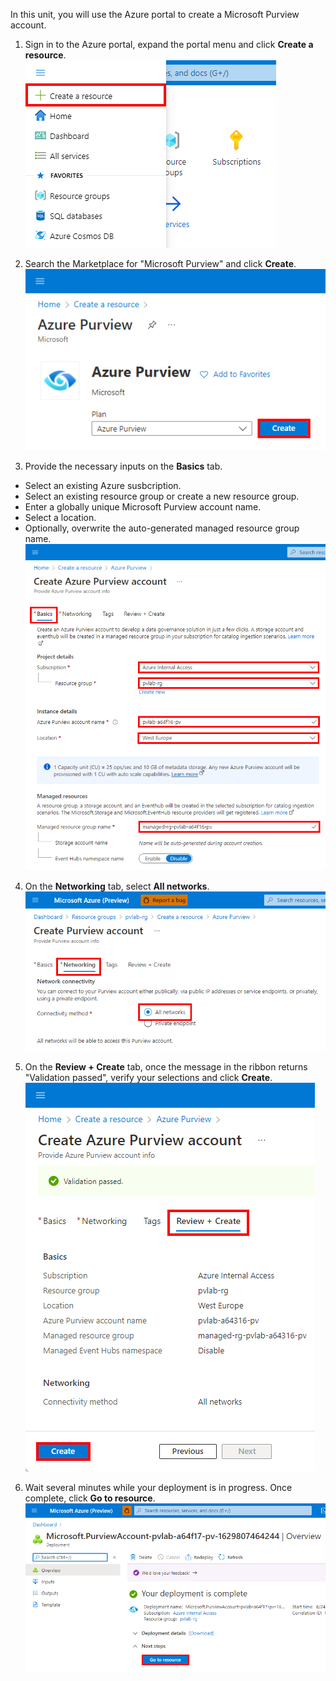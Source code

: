 In this unit, you will use the Azure portal to create a Microsoft Purview account.

1. Sign in to the Azure portal, expand the portal menu and click **Create a resource**.  
![Create a resource](../media/01.01-create-resource.png)

2. Search the Marketplace for "Microsoft Purview" and click **Create**.  
![Create Microsoft Purview account](../media/01.02-create-purview.png)

3. Provide the necessary inputs on the **Basics** tab.
* Select an existing Azure susbcription.
* Select an existing resource group or create a new resource group.
* Enter a globally unique Microsoft Purview account name.
* Select a location.
* Optionally, overwrite the auto-generated managed resource group name.  
![Microsoft Purview account creation - Basic tab](../media/01.03-create-basic.png)

4. On the **Networking** tab, select **All networks**.  
![Microsoft Purview account creation - Networking tab](../media/01.04-create-networking.png)

5. On the **Review + Create** tab, once the message in the ribbon returns "Validation passed", verify your selections and click **Create**.  
![Microsoft Purview account creation - Networking tab](../media/01.05-create-create.png)

6. Wait several minutes while your deployment is in progress. Once complete, click **Go to resource**.  
![Microsoft Purview account creation - Networking tab](../media/01.06-goto-resource.png)
